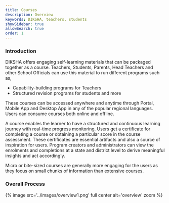 ```yaml
---
title: Courses 
description: Overview 
keywords: DIKSHA, teachers, students
showSidebar: true
allowSearch: true
order: 1
---
```


### Introduction

DIKSHA offers engaging self-learning materials that can be packaged together as a course. Teachers, Students, Parents, Head Teachers and other School Officials can use this material to run different programs such as,

- Capability-building programs for Teachers
- Structured revision programs for students and more

These courses can be accessed anywhere and anytime through Portal, Mobile App and Desktop App in any of the popular regional languages. Users can consume courses both online and offline. 

A course enables the learner to have a structured and continuous learning journey with real-time progress monitoring. Users get a certificate for completing a course or obtaining a particular score in the course assessment. These certificates are essential artifacts and also a source of inspiration for users. Program creators and administrators can view the enrolments and completions at a state and district level to derive meaningful insights and act accordingly. 

Micro or bite-sized courses are generally more engaging for the users as they focus on small chunks of information than extensive courses.

### Overall Process

{% image src='../images/overview1.png' full center  alt='overview' zoom %}
